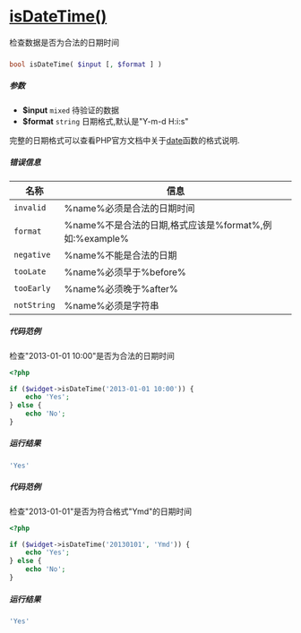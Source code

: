 [isDateTime()](http://twinh.github.io/widget/api/isDateTime)
============================================================

检查数据是否为合法的日期时间

### 
```php
bool isDateTime( $input [, $format ] )
```

##### 参数
* **$input** `mixed` 待验证的数据
* **$format** `string` 日期格式,默认是"Y-m-d H:i:s"


完整的日期格式可以查看PHP官方文档中关于[date](http://php.net/manual/zh/function.date.php)函数的格式说明.

##### 错误信息
| **名称**              | **信息**                                                       | 
|-----------------------|----------------------------------------------------------------|
| `invalid`             | %name%必须是合法的日期时间                                     |
| `format`              | %name%不是合法的日期,格式应该是%format%,例如:%example%         |
| `negative`            | %name%不能是合法的日期                                         |
| `tooLate`             | %name%必须早于%before%                                         |
| `tooEarly`            | %name%必须晚于%after%                                          |
| `notString`           | %name%必须是字符串                                             |


##### 代码范例
检查"2013-01-01 10:00"是否为合法的日期时间
```php
<?php

if ($widget->isDateTime('2013-01-01 10:00')) {
    echo 'Yes';
} else {
    echo 'No';
}
```
##### 运行结果
```php
'Yes'
```
##### 代码范例
检查"2013-01-01"是否为符合格式"Ymd"的日期时间
```php
<?php

if ($widget->isDateTime('20130101', 'Ymd')) {
    echo 'Yes';
} else {
    echo 'No';
}
```
##### 运行结果
```php
'Yes'
```
